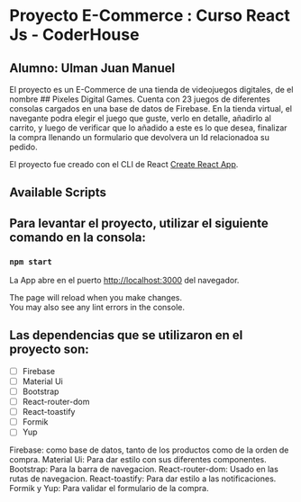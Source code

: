 # Proyecto E-Commerce : Curso React Js - CoderHouse

## Alumno: Ulman Juan Manuel
El proyecto es un E-Commerce de una tienda de videojuegos digitales, de el nombre ## Pixeles Digital Games.
Cuenta con 23 juegos de diferentes consolas cargados en una base de datos de Firebase. En la tienda virtual, el navegante podra elegir el juego que guste, verlo en detalle, añadirlo al carrito, y luego de verificar que lo añadido a este es lo que desea, finalizar la compra llenando un formulario que devolvera un Id relacionadoa su pedido. 

El proyecto fue creado con el CLI de React [Create React App](https://github.com/facebook/create-react-app).

## Available Scripts

## Para levantar el proyecto, utilizar el siguiente comando en la consola:

### `npm start`

La App abre en el puerto [http://localhost:3000](http://localhost:3000) del navegador.

The page will reload when you make changes.\
You may also see any lint errors in the console.

## Las dependencias que se utilizaron en el proyecto son:
- [ ] Firebase
- [ ] Material Ui
- [ ] Bootstrap
- [ ] React-router-dom
- [ ] React-toastify
- [ ] Formik
- [ ] Yup

Firebase:  como base de datos, tanto de los productos como de la orden de compra.
Material Ui: Para dar estilo con sus diferentes componentes.
Bootstrap: Para la barra de navegacion.
React-router-dom: Usado en las rutas de navegacion.
React-toastify: Para dar estilo a las notificaciones.
Formik y Yup: Para validar el formulario de la compra.




